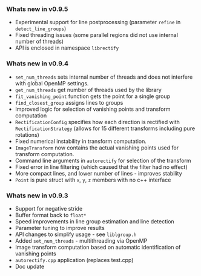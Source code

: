 ### Whats new in **v0.9.5**
* Experimental support for line postprocessing (parameter `refine` in `detect_line_groups`)
* Fixed threading issues (some parallel regions did not use internal number of threads)
* API is enclosed in namespace `librectify`

### Whats new in **v0.9.4**
* `set_num_threads` sets internal number of threads and does not interfere with global OpenMP settings.
* `get_num_threads` get number of threads used by the library
* `fit_vanishing_point` function gets the point for a single group
* `find_closest_group` assigns lines to groups
* Improved logic for selection of vanishing points and transform computation
* `RectificationConfig` specifies how each direction is rectified with `RectificationStrategy` (allows for 15 different transforms including pure rotations)
* Fixed numerical instability in transform computation.
* `ImageTransform` now contains the actual vanishing points used for transform computation.
* Command line arguments in `autorectify` for selection of the transform
* Fixed error in line filtering (which caused that the filter had no effect)
* More compact lines, and lower number of lines - improves stability
* `Point` is pure struct with `x`, `y`, `z` members with no c++ interface

### Whats new in **v0.9.3**
* Support for negative stride
* Buffer format back to `float*`
* Speed improvements in line group estimation and line detection
* Parameter tuning to improve results
* API changes to simplify usage - see `liblgroup.h`
* Added `set_num_threads` - multithreading via OpenMP
* Image transform computation based on automatic identification of vanishing points
* `autorectify.cpp` application (replaces test.cpp)
* Doc update